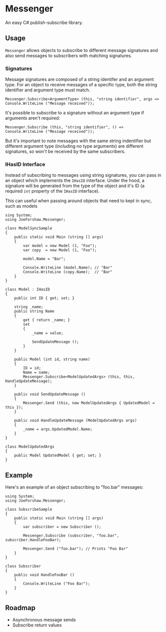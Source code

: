 # Messenger
An easy C# publish-subscribe library.

## Usage
`Messenger` allows objects to subscribe to different message signatures and also send messages to subscribers with matching signatures.

### Signatures
Message signatures are composed of a string identifer and an argument type. For an object to receive messages of a specific type, both the string identifier and argument type must match.
```
Messenger.Subscribe<ArgumentType> (this, "string identifier", args => Console.WriteLine ("Message received"));
```

It's possible to subscribe to a signature without an argument type if arguments aren't required:
```
Messenger.Subscribe (this, "string identifier", () => Console.WriteLine ("Message received"));
```

But it's important to note messages with the same string indentifier but different argument type (including no type arguments) are different signatures, so won't be received by the same subscribers.

### IHasID Interface
Instead of subscribing to messages using string signatures, you can pass in an object which implements the `IHasID` interface. Under the hood, a signature will be generated from the type of the object and it's ID (a required `int` property of the `IHasID` interface).

This can useful when passing around objects that need to kept in sync, such as models
```
sing System;
using JoeForshaw.Messenger;

class ModelSyncSample
{
    public static void Main (string [] args)
    {
        var model = new Model (1, "Foo");
        var copy  = new Model (1, "Foo");
        
        model.Name = "Bar";
        
        Console.WriteLine (model.Name); // "Bar"
        Console.WriteLine (copy.Name);  // "Bar"
    }
}

class Model : IHasID
{
    public int ID { get; set; }

    string _name;
    public string Name
    {
        get { return _name; }
        set
        {
            _name = value;
            
            SendUpdateMessage ();
        }
    }

    public Model (int id, string name)
    {
        ID = id;
        Name = name;
        Messenger.Subscribe<ModelUpdatedArgs> (this, this, HandleUpdateMessage);
    }
    
    public void SendUpdateMessage ()
    {
        Messenger.Send (this, new ModelUpdatedArgs { UpdatedModel = this });
    }
    
    public void HandleUpdateMessage (ModelUpdatedArgs args)
    {
        _name = args.UpdatedModel.Name;
    }
}

class ModelUpdatedArgs
{
    public Model UpdatedModel { get; set; }
}
```

## Example
Here's an example of an object subscribing to "foo.bar" messages:
```
using System;
using JoeForshaw.Messenger;

class SubscribeSample
{
    public static void Main (string [] args)
    {
        var subscriber = new Subscriber ();

        Messenger.Subscribe (subscriber, "foo.bar", subscriber.HandleFooBar);
        
        Messenger.Send ("foo.bar"); // Prints "Foo Bar"
    }
}

class Subscriber
{
    public void HandleFooBar ()
    {
        Console.WriteLine ("Foo Bar");
    }
}
```

## Roadmap
* Asynchronous message sends
* Subscribe return values

